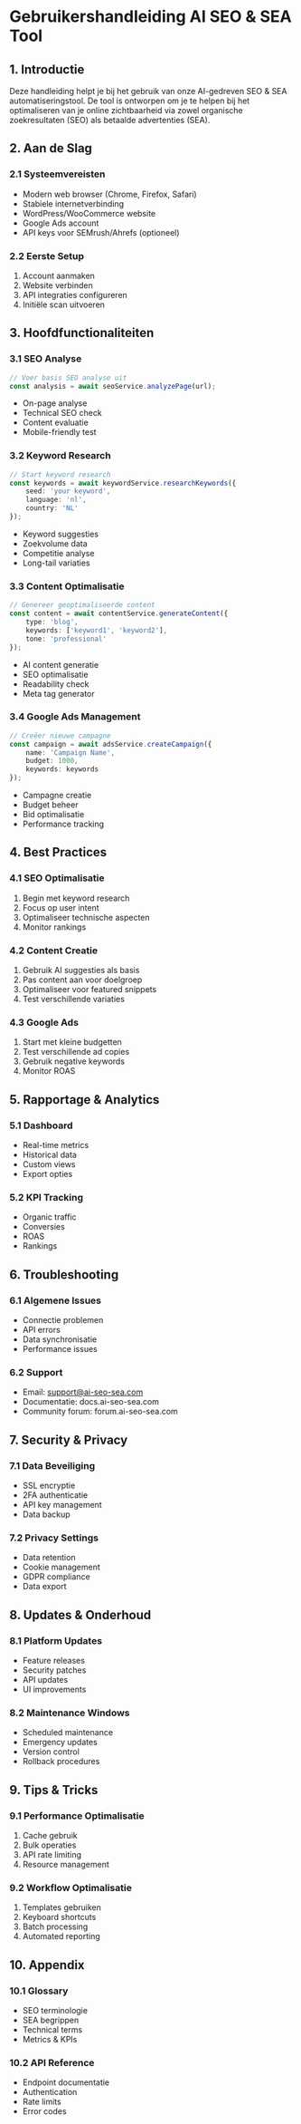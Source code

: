 # Gebruikershandleiding AI SEO & SEA Tool

## 1. Introductie
Deze handleiding helpt je bij het gebruik van onze AI-gedreven SEO & SEA automatiseringstool. De tool is ontworpen om je te helpen bij het optimaliseren van je online zichtbaarheid via zowel organische zoekresultaten (SEO) als betaalde advertenties (SEA).

## 2. Aan de Slag

### 2.1 Systeemvereisten
- Modern web browser (Chrome, Firefox, Safari)
- Stabiele internetverbinding
- WordPress/WooCommerce website
- Google Ads account
- API keys voor SEMrush/Ahrefs (optioneel)

### 2.2 Eerste Setup
1. Account aanmaken
2. Website verbinden
3. API integraties configureren
4. Initiële scan uitvoeren

## 3. Hoofdfunctionaliteiten

### 3.1 SEO Analyse
```typescript
// Voer basis SEO analyse uit
const analysis = await seoService.analyzePage(url);
```
- On-page analyse
- Technical SEO check
- Content evaluatie
- Mobile-friendly test

### 3.2 Keyword Research
```typescript
// Start keyword research
const keywords = await keywordService.researchKeywords({
    seed: 'your keyword',
    language: 'nl',
    country: 'NL'
});
```
- Keyword suggesties
- Zoekvolume data
- Competitie analyse
- Long-tail variaties

### 3.3 Content Optimalisatie
```typescript
// Genereer geoptimaliseerde content
const content = await contentService.generateContent({
    type: 'blog',
    keywords: ['keyword1', 'keyword2'],
    tone: 'professional'
});
```
- AI content generatie
- SEO optimalisatie
- Readability check
- Meta tag generator

### 3.4 Google Ads Management
```typescript
// Creëer nieuwe campagne
const campaign = await adsService.createCampaign({
    name: 'Campaign Name',
    budget: 1000,
    keywords: keywords
});
```
- Campagne creatie
- Budget beheer
- Bid optimalisatie
- Performance tracking

## 4. Best Practices

### 4.1 SEO Optimalisatie
1. Begin met keyword research
2. Focus op user intent
3. Optimaliseer technische aspecten
4. Monitor rankings

### 4.2 Content Creatie
1. Gebruik AI suggesties als basis
2. Pas content aan voor doelgroep
3. Optimaliseer voor featured snippets
4. Test verschillende variaties

### 4.3 Google Ads
1. Start met kleine budgetten
2. Test verschillende ad copies
3. Gebruik negative keywords
4. Monitor ROAS

## 5. Rapportage & Analytics

### 5.1 Dashboard
- Real-time metrics
- Historical data
- Custom views
- Export opties

### 5.2 KPI Tracking
- Organic traffic
- Conversies
- ROAS
- Rankings

## 6. Troubleshooting

### 6.1 Algemene Issues
- Connectie problemen
- API errors
- Data synchronisatie
- Performance issues

### 6.2 Support
- Email: support@ai-seo-sea.com
- Documentatie: docs.ai-seo-sea.com
- Community forum: forum.ai-seo-sea.com

## 7. Security & Privacy

### 7.1 Data Beveiliging
- SSL encryptie
- 2FA authenticatie
- API key management
- Data backup

### 7.2 Privacy Settings
- Data retention
- Cookie management
- GDPR compliance
- Data export

## 8. Updates & Onderhoud

### 8.1 Platform Updates
- Feature releases
- Security patches
- API updates
- UI improvements

### 8.2 Maintenance Windows
- Scheduled maintenance
- Emergency updates
- Version control
- Rollback procedures

## 9. Tips & Tricks

### 9.1 Performance Optimalisatie
1. Cache gebruik
2. Bulk operaties
3. API rate limiting
4. Resource management

### 9.2 Workflow Optimalisatie
1. Templates gebruiken
2. Keyboard shortcuts
3. Batch processing
4. Automated reporting

## 10. Appendix

### 10.1 Glossary
- SEO terminologie
- SEA begrippen
- Technical terms
- Metrics & KPIs

### 10.2 API Reference
- Endpoint documentatie
- Authentication
- Rate limits
- Error codes
